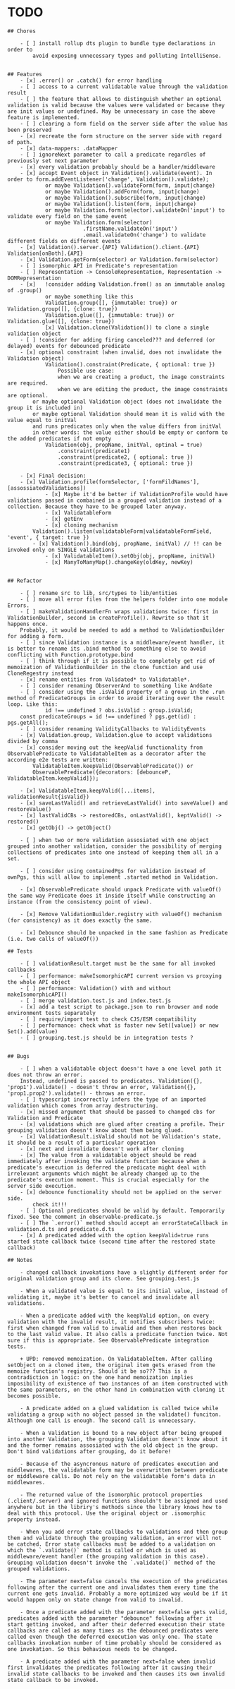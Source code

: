 # TODO


    ## Chores

        - [ ] install rollup dts plugin to bundle type declarations in order to 
            avoid exposing unnecessary types and polluting IntelliSense.


    ## Features
        - [x] .error() or .catch() for error handling
        - [ ] access to a current validatable value through the validation result
        - [ ] the feature that allows to distinguish whether an optional validation is valid because the values were validated or because they are init values or undefined. May be unnecessary in case the above feature is implemented.
        - [ ] clearing a form field on the server side after the value has been preserved 
        - [x] recreate the form structure on the server side with regard of path. 
        - [x] data-mappers: .dataMapper
        - [ ] ignoreNext parameter to call a predicate regardles of previously set next parameter
        - [x] every validation probably should be a handler/middleware
        - [x] accept Event object in Validation().validate(event). In order to form.addEventListener('change', Validation().validate);
                or maybe Validation().validateForm(form, input|change)
                or maybe Validation().addForm(form, input|change)
                or maybe Validation().subscribe(form, input|change)
                or maybe Validation().listen(form, input|change)
                or maybe Validation.form(selector).validateOn('input') to validate every field on the same event
                or maybe Validation.form(selector)
                            .firstName.validateOn('input')
                            .email.validateOn('change') to validate different fields on different events
        - [x] Validation().server.{API} Validation().client.{API} Validation[onBoth].{API}
        - [x] Validation.getForm(selector) or Validation.form(selector)
        - [ ] isomorphic API in Predicate's representation
        - [ ] Representation -> ConsoleRepresentation, Representation -> DOMRepresentation
        - [x]   !consider adding Validation.from() as an immutable analog of .group()
                or maybe something like this 
                Validation.group([], {immutable: true}) or Validation.group([], {clone: true})
                Validation.glue([], {immutable: true}) or Validation.glue([], {clone: true}) 
                [x] Validation.clone(Validation()) to clone a single validation object
        - [ ] !consider for adding firing canceled??? and deferred (or delayed) events for debounced predicate
        - [x] optional constraint (when invalid, does not invalidate the Validation object)
                Validation().constraint(Predicate, { optional: true })
                    Possible use case:
                    when we are creating a product, the image constraints are required.
                    when we are editing the product, the image constraints are optional.
            or maybe optional Validation object (does not invalidate the group it is included in)
            or maybe optional Validation should mean it is valid with the value equal to initVal
            and runs predicates only when the value differs from initVal
            in other words: the value either should be empty or conform to the added predicates if not empty
                Validation(obj, propName, initVal, optinal = true)
                    .constraint(predicate1)
                    .constraint(predicate2, { optional: true })
                    .constraint(predicate3, { optional: true })

        - [x] Final decision: 
        - [x] Validation.profile(formSelector, ['formFildNames'], [assossiatedValidations])
                - [x] Maybe it'd be better if ValidationProfile would have validations passed in combained in a grouped validation instead of a collection. Because they have to be grouped later anyway.
                - [x] ValidatableForm
                - [x] getEnv
                - [x] cloning mechanism
            Validation().listen(validatableForm|validatableFormField, 'event', { target: true })
            - [x] Validation().bind(obj, propName, initVal) // !! can be invoked only on SINGLE validations
                - [x] ValidatableItem().setObj(obj, propName, initVal)
                - [x] ManyToManyMap().changeKey(oldKey, newKey)


    ## Refactor

        - [ ] rename src to lib, src/types to lib/entities
        - [ ] move all error files from the helpers folder into one module Errors.
        - [ ] makeValidationHandlerFn wraps validations twice: first in ValidationBuilder, second in createProfile(). Rewrite so that it happens once.
        Probably, it would be needed to add a method to ValidationBuilder for adding a form.
        - [ ] since Validation instance is a middleware/event handler, it is better to rename its .bind method to something else to avoid conflicting with Function.prototype.bind
        - [ ] think through if it is possible to completely get rid of memoization of ValidationBuilder in the clone function and use CloneRegestry instead
        - [x] rename entities from Validated* to Validatable*.
        - [ ] consider renaming ObserverAnd to something like AndGate
        - [ ] consider using the .isValid property of a group in the .run method of PredicateGroups in order to avoid iterating over the result loop. Like this:
                id !== undefined ? obs.isValid : group.isValid;
        const predicateGroups = id !== undefined ? pgs.get(id) : pgs.getAll();
        - [ ] consider renaming ValidityCallbacks to ValidityEvents
        - [x] Validation.group, Validation.glue to accept validations divided by comma
        - [x] consider moving out the keepValid functionality from ObservablePredicate to ValidatableItem as a decorator after the according e2e tests are written:
            ValidatableItem.keepValid(ObservablePredicate()) or
            ObservablePredicate({decorators: [debounceP, ValidatableItem.keepValid]});

        - [x] ValidatableItem.keepValid([...items], validationResult{isValid})
        - [x] saveLastValid() and retrieveLastValid() into saveValue() and restoreValue()
        - [x] lastValidCBs -> restoredCBs, onLastValid(), keptValid() -> restored()
        - [x] getObj() -> getObject()
        
        - [ ] when two or more validation assosiated with one object grouped into another validation, consider the possibility of merging collections of predicates into one instead of keeping them all in a set.

        - [ ] consider using containedPgs for validation instead of ownPgs, this will allow to implement .started method in Validation.

        - [x] ObservablePredicate should unpack Predicate with valueOf() the same way Predicate does it inside itself while constructing an instance (from the consistency point of view).

        - [x] Remove ValidationBuilder.registry with valueOf() mechanism (for consistency) as it does exactly the same.

        - [x] Debounce should be unpacked in the same fashion as Predicate (i.e. two calls of valueOf())

    ## Tests

        - [ ] validationResult.target must be the same for all invoked callbacks
        - [ ] performance: makeIsomorphicAPI current version vs proxying the whole API object 
        - [ ] performance: Validation() with and without makeIsomorphicAPI()
        - [ ] merge validation.test.js and index.test.js
        - [x] add a test script to package.json to run browser and node environment tests separately
        - [ ] require/import test to check CJS/ESM compatibility
        - [ ] performance: check what is faster new Set([value]) or new Set().add(value)
        - [ ] grouping.test.js should be in integration tests ?


    ## Bugs

        - [ ] when a validatable object doesn't have a one level path it does not throw an error.
        Instead, undefined is passed to predicates. Validation({}, 'prop1').validate() - doesn't throw an error, Validation({}, 'prop1.prop2').validate() - throws an error.
        - [ ] typescript incorrectly infers the type of an imported validation which comes from array destructuring.
        - [x] missed argument that should be passed to changed cbs for Validation and Predicate
        - [x] validations which are glued after creating a profile. Their grouping validation doesn't know about them being glued.
        - [x] ValidationResult.isValid should not be Validation's state, it should be a result of a particular operation
        - [x] next and invalidate doesn't work after cloning
        - [x] The value from a validatable object should be read immediately after invoking the validate function because when a predicate's execution is deferred the predicate might deal with irrelevant arguments which might be already changed up to the predicate's execution moment. This is crucial especially for the server side execution.
        - [x] debounce functionality should not be applied on the server side.
            check it!!!
        - [ ] Optional predicates should be valid by default. Temporarily fixed. See the comment in observable-predicate.js
        - [ ] The `.error()` method should accept an errorStateCallback in validation.d.ts and predicate.d.ts
        - [x] A predicated added with the option keepValid=true runs started state callback twice (second time after the restored state callback)

    ## Notes

        - changed callback invokations have a slightly different order for original validation group and its clone. See grouping.test.js

        - When a validated value is equal to its initial value, instead of validating it, maybe it's better to cancel and invalidate all validations.

        - When a predicate added with the keepValid option, on every validation with the invalid result, it notifies subscribers twice: first when changed from valid to invalid and then when restores back to the last valid value. It also calls a predicate function twice. Not sure if this is appropriate. See ObservablePredicate integration tests.

        + UPD: removed memoization. On ValidatableItem. After calling setObject on a cloned item, the original item gets erased from the memoize function's registry. Should it be so??? This is a contradiction in logic: on the one hand memoization implies imposibility of existence of two instances of an item constructed with the same parameters, on the other hand in combination with cloning it becomes possible.

        - A predicate added on a glued validation is called twice while validating a group with no object passed in the validate() funciton. Although one call is enough. The second call is unnecessary.

        - When a Validation is bound to a new object after being grouped into another Validation, the grouping Validation doesn't know about it and the former remains assosiated with the old object in the group. Don't bind validations after grouping, do it before!

        - Because of the asyncronous nature of predicates execution and middlewares, the validatable form may be overwritten between predicate or middleware calls. Do not rely on the validatable form's data in middlewares.

        - The returned value of the isomorphic protocol properties (.client/.server) and ignored functions shouldn't be assigned and used anywhere but in the libriry's methods since the library knows how to deal with this protocol. Use the original object or .isomorphic property instead.

        - When you add error state callbacks to validations and then group them and validate through the grouping validation, an error will not be catched. Error state callbacks must be added to a validation on which the `.validate()` method is called or which is used as middleware/event handler (the grouping validation in this case). Grouping validation doesn't invoke the `.validate()` method of the grouped validations.

        - The parameter next=false cancels the execution of the predicates following after the current one and invalidates them every time the current one gets invalid. Probably a more optimized way would be if it would happen only on state change from valid to invalid.

        - Once a predicate added with the parameter next=false gets valid, predicates added with the parameter "debounce" following after it start getting invoked, and after their deferred execution their state callbacks are called as many times as the debounced predicates were called even though the deferred execution was only one. The state callbacks invokation number of time probably should be considered as one invokation. So this behavious needs to be changed.

        - A predicate added with the parameter next=false when invalid first invalidates the predicates following after it causing their invalid state callbacks to be invoked and then causes its own invalid state callback to be invoked.